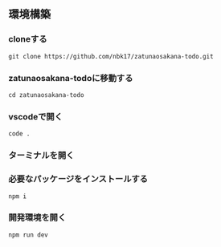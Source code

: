 ## 環境構築
### cloneする
` git clone https://github.com/nbk17/zatunaosakana-todo.git `
### zatunaosakana-todoに移動する
`cd zatunaosakana-todo`
### vscodeで開く
`code .`
### ターミナルを開く
### 必要なパッケージをインストールする
`npm i`
### 開発環境を開く
`npm run dev`
